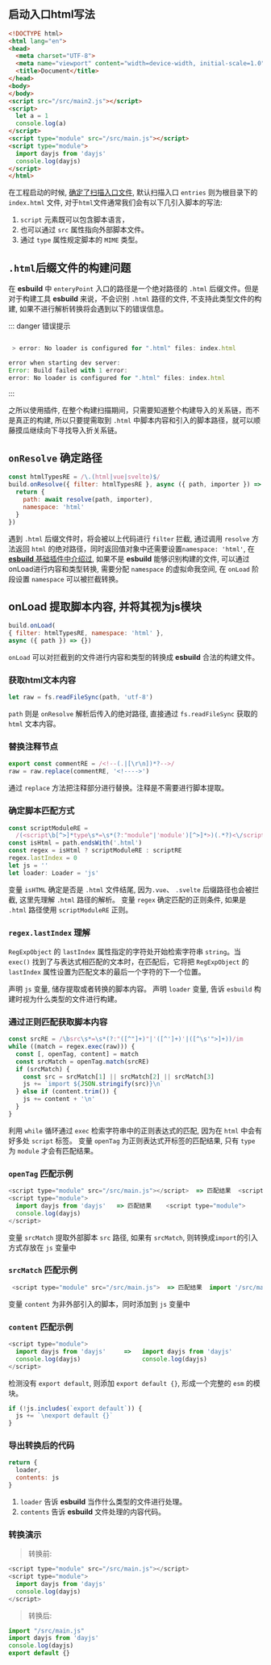 ## 启动入口html写法

```html
<!DOCTYPE html>
<html lang="en">
<head>
  <meta charset="UTF-8">
  <meta name="viewport" content="width=device-width, initial-scale=1.0">
  <title>Document</title>
</head>
<body>
</body>
<script src="/src/main2.js"></script>
<script>
  let a = 1
  console.log(a)
</script>
<script type="module" src="/src/main.js"></script>
<script type="module">
  import dayjs from 'dayjs'
  console.log(dayjs)
</script>
</html>
```

在工程启动的时候, [确定了扫描入口文件](/depedency/确定扫描入口文件.html#scanimports-函数), 默认扫描入口 `entries` 则为根目录下的 `index.html` 文件, 对于`html`文件通常我们会有以下几引入脚本的写法:

1. `script` 元素既可以包含脚本语言，
2. 也可以通过 `src` 属性指向外部脚本文件。
3. 通过 `type` 属性规定脚本的 `MIME` 类型。

## `.html`后缀文件的构建问题

在 **esbuild** 中 `enteryPoint` 入口的路径是一个绝对路径的 `.html` 后缀文件。但是对于构建工具 **esbuild** 来说，不会识别 `.html` 路径的文件, 不支持此类型文件的构建, 如果不进行解析转换将会遇到以下的错误信息。

::: danger 错误提示
```js

 > error: No loader is configured for ".html" files: index.html

error when starting dev server:
Error: Build failed with 1 error:
error: No loader is configured for ".html" files: index.html
```
:::


之所以使用插件, 在整个构建扫描期间，只需要知道整个构建导入的关系链，而不是真正的构建, 所以只要提需取到 `.html` 中脚本内容和引入的脚本路径，就可以顺藤摸瓜继续向下寻找导入折关系链。

## `onResolve` 确定路径

```js
const htmlTypesRE = /\.(html|vue|svelte)$/
build.onResolve({ filter: htmlTypesRE }, async ({ path, importer }) => {
  return {
    path: await resolve(path, importer),
    namespace: 'html'
  }
})
```

遇到 `.html` 后缀文件时，将会被以上代码进行 `filter` 拦截, 通过调用 `resolve` 方法返回 `html` 的绝对路径，同时返回值对象中还需要设置`namespace: 'html'`, 在 [**esbuild** 基础插件中介绍过](/depedency/esbuild插件基础介绍.html), 如果不是 **esbuild** 能够识别构建的文件, 可以通过onLoad进行内容和类型转换, 需要分配 `namespace` 的虚拟命我空间, 在 `onLoad` 阶段设置 `namespace` 可以被拦截转换。



## onLoad 提取脚本内容, 并将其视为js模块

```js
build.onLoad(
{ filter: htmlTypesRE, namespace: 'html' },
async ({ path }) => {})
```

`onLoad` 可以对拦截到的文件进行内容和类型的转换成 **esbuild** 合法的构建文件。

### 获取html文本内容

```js
let raw = fs.readFileSync(path, 'utf-8')
```

`path` 则是 `onResolve` 解析后传入的绝对路径, 直接通过 `fs.readFileSync` 获取的 `html` 文本内容。

### 替换注释节点

```js
export const commentRE = /<!--(.|[\r\n])*?-->/
raw = raw.replace(commentRE, '<!---->')
```

通过 `replace` 方法把注释部分进行替换。注释是不需要进行脚本提取。


### 确定脚本匹配方式

```js
const scriptModuleRE =
  /(<script\b[^>]*type\s*=\s*(?:"module"|'module')[^>]*>)(.*?)<\/script>/gims
const isHtml = path.endsWith('.html')
const regex = isHtml ? scriptModuleRE : scriptRE
regex.lastIndex = 0
let js = ''
let loader: Loader = 'js'
```

变量 `isHTML` 确定是否是 `.html` 文件结尾, 因为`.vue`、 `.svelte` 后缀路径也会被拦截, 这里先理解 `.html` 路径的解析。
变量 `regex` 确定匹配的正则条件, 如果是 `.html` 路径使用 `scriptModuleRE` 正则。

### `regex.lastIndex` 理解

`RegExpObject` 的 `lastIndex` 属性指定的字符处开始检索字符串 `string`。当 `exec()` 找到了与表达式相匹配的文本时，在匹配后，它将把 `RegExpObject` 的 `lastIndex` 属性设置为匹配文本的最后一个字符的下一个位置。

声明 `js` 变量, 储存提取或者转换的脚本内容。
声明 `loader` 变量, 告诉 `esbuild` 构建时视为什么类型的文件进行构建。

### 通过正则匹配获取脚本内容

```js
const srcRE = /\bsrc\s*=\s*(?:"([^"]+)"|'([^']+)'|([^\s'">]+))/im
while ((match = regex.exec(raw))) {
  const [, openTag, content] = match
  const srcMatch = openTag.match(srcRE)
  if (srcMatch) {
    const src = srcMatch[1] || srcMatch[2] || srcMatch[3]
    js += `import ${JSON.stringify(src)}\n`
  } else if (content.trim()) {
    js += content + '\n'
  }
}
```

利用 `while` 循环通过 `exec` 检索字符串中的正则表达式的匹配, 因为在 `html` 中会有好多处 `script` 标签。
变量 `openTag` 为正则表达式开标签的匹配结果, 只有 `type` 为 `module` 才会有匹配结果。

### `openTag` 匹配示例

```js
<script type="module" src="/src/main.js"></script>  => 匹配结果  <script type="module" src="/src/main.js">
<script type="module">
  import dayjs from 'dayjs'   => 匹配结果    <script type="module">
  console.log(dayjs)
</script>     
```

变量 `srcMatch` 提取外部脚本 `src` 路径, 如果有 `srcMatch`, 则转换成`import`的引入方式存放在 `js` 变量中

### `srcMatch` 匹配示例

```js
 <script type="module" src="/src/main.js">  => 匹配结果  import '/src/main.js'
```

变量 `content` 为非外部引入的脚本，同时添加到 `js` 变量中

### `content` 匹配示例

```js
<script type="module">
  import dayjs from 'dayjs'     =>   import dayjs from 'dayjs'
  console.log(dayjs)                 console.log(dayjs)    
</script> 
```

检测没有 `export default`, 则添加 `export default {}`, 形成一个完整的 `esm` 的模块。

```js
if (!js.includes(`export default`)) {
  js += `\nexport default {}`
}
```

### 导出转换后的代码

```js
return {
  loader,
  contents: js
}
```

1. `loader` 告诉 **esbuild** 当作什么类型的文件进行处理。
2. `contents` 告诉 **esbuild** 文件处理的内容代码。

### 转换演示

> 转换前:

```js
<script type="module" src="/src/main.js"></script>
<script type="module">
  import dayjs from 'dayjs'
  console.log(dayjs)
</script>
```

> 转换后:

```js
import "/src/main.js"
import dayjs from 'dayjs'
console.log(dayjs)
export default {}
```

